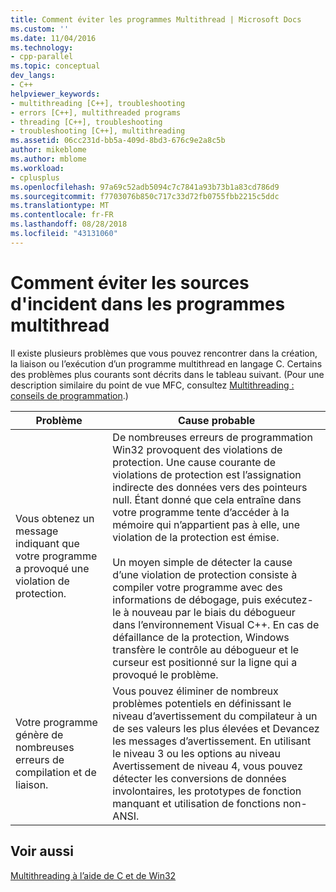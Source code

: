 ```yaml
---
title: Comment éviter les programmes Multithread | Microsoft Docs
ms.custom: ''
ms.date: 11/04/2016
ms.technology:
- cpp-parallel
ms.topic: conceptual
dev_langs:
- C++
helpviewer_keywords:
- multithreading [C++], troubleshooting
- errors [C++], multithreaded programs
- threading [C++], troubleshooting
- troubleshooting [C++], multithreading
ms.assetid: 06cc231d-bb5a-409d-8bd3-676c9e2a8c5b
author: mikeblome
ms.author: mblome
ms.workload:
- cplusplus
ms.openlocfilehash: 97a69c52adb5094c7c7841a93b73b1a83cd786d9
ms.sourcegitcommit: f7703076b850c717c33d72fb0755fbb2215c5ddc
ms.translationtype: MT
ms.contentlocale: fr-FR
ms.lasthandoff: 08/28/2018
ms.locfileid: "43131060"
---
```

# <a name="avoiding-problem-areas-with-multithread-programs"></a>Comment éviter les sources d'incident dans les programmes multithread
Il existe plusieurs problèmes que vous pouvez rencontrer dans la création, la liaison ou l’exécution d’un programme multithread en langage C. Certains des problèmes plus courants sont décrits dans le tableau suivant. (Pour une description similaire du point de vue MFC, consultez [Multithreading : conseils de programmation](multithreading-programming-tips.md).)  
  
|Problème|Cause probable|  
|-------------|--------------------|  
|Vous obtenez un message indiquant que votre programme a provoqué une violation de protection.|De nombreuses erreurs de programmation Win32 provoquent des violations de protection. Une cause courante de violations de protection est l’assignation indirecte des données vers des pointeurs null. Étant donné que cela entraîne dans votre programme tente d’accéder à la mémoire qui n’appartient pas à elle, une violation de la protection est émise.<br /><br /> Un moyen simple de détecter la cause d’une violation de protection consiste à compiler votre programme avec des informations de débogage, puis exécutez-le à nouveau par le biais du débogueur dans l’environnement Visual C++. En cas de défaillance de la protection, Windows transfère le contrôle au débogueur et le curseur est positionné sur la ligne qui a provoqué le problème.|  
|Votre programme génère de nombreuses erreurs de compilation et de liaison.|Vous pouvez éliminer de nombreux problèmes potentiels en définissant le niveau d’avertissement du compilateur à un de ses valeurs les plus élevées et Devancez les messages d’avertissement. En utilisant le niveau 3 ou les options au niveau Avertissement de niveau 4, vous pouvez détecter les conversions de données involontaires, les prototypes de fonction manquant et utilisation de fonctions non-ANSI.|  
  
## <a name="see-also"></a>Voir aussi  

[Multithreading à l’aide de C et de Win32](multithreading-with-c-and-win32.md)
